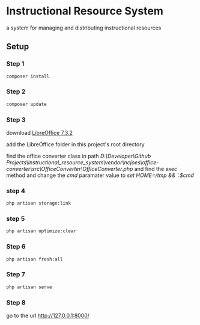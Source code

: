 # Instructional Resource System
a system for managing and distributing instructional resources 

## Setup

### Step 1

```bash
composer install
```

### Step 2

```bash
composer update
```

### Step 3

download [LibreOffice 7.3.2](https://www.libreoffice.org/download/download/)

add the LibreOffice folder in this project's root directory

find the office converter class in path <i>D:\Developer\Github Projects\instructional_resource_system\vendor\ncjoes\office-converter\src\OfficeConverter\OfficeConverter.php</i> and find the <i>exec</i> method and change the <i>cmd</i> paramater value to <i>set HOME=/tmp && '.$cmd</i>

<!-- ### Step 4

download [Poppler 0.68.0](https://blog.alivate.com.au/poppler-windows/)

add the poppler-0.68.0 folder in this project's root directory -->

### step 4 
```bash
php artisan storage:link
```

### step 5 
```bash
php artisan optimize:clear
```

### Step 6

```bash
php artisan fresh:all
```

### Step 7

```bash
php artisan serve
```

### Step 8

go to the url http://127.0.0.1:8000/

